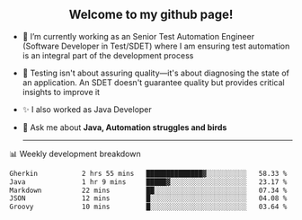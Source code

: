 <h2 align="center">Welcome to my github page!</h2>

- 🔭 I’m currently working as an Senior Test Automation Engineer (Software Developer in Test/SDET) where I am ensuring test automation is an integral part of the development process
- 🎩 Testing isn't about assuring quality—it's about diagnosing the state of an application. An SDET doesn't guarantee quality but provides critical insights to improve it
- ✨ I also worked as Java Developer
- 💬 Ask me about **Java, Automation struggles and birds**
  
  -------
  
📊 Weekly development breakdown

<!--START_SECTION:waka-->

```txt
Gherkin           2 hrs 55 mins   ██████████████▓░░░░░░░░░░   58.33 %
Java              1 hr 9 mins     █████▓░░░░░░░░░░░░░░░░░░░   23.17 %
Markdown          22 mins         ██░░░░░░░░░░░░░░░░░░░░░░░   07.34 %
JSON              12 mins         █░░░░░░░░░░░░░░░░░░░░░░░░   04.08 %
Groovy            10 mins         █░░░░░░░░░░░░░░░░░░░░░░░░   03.64 %
```

<!--END_SECTION:waka-->
